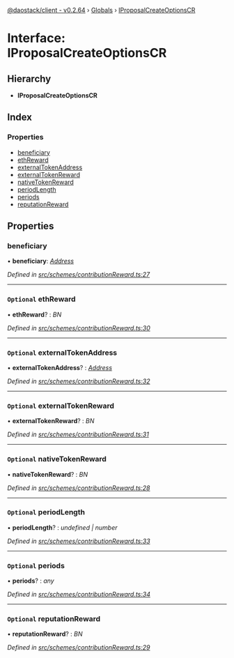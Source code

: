 [@daostack/client - v0.2.64](../README.md) › [Globals](../globals.md) › [IProposalCreateOptionsCR](iproposalcreateoptionscr.md)

# Interface: IProposalCreateOptionsCR

## Hierarchy

* **IProposalCreateOptionsCR**

## Index

### Properties

* [beneficiary](iproposalcreateoptionscr.md#beneficiary)
* [ethReward](iproposalcreateoptionscr.md#optional-ethreward)
* [externalTokenAddress](iproposalcreateoptionscr.md#optional-externaltokenaddress)
* [externalTokenReward](iproposalcreateoptionscr.md#optional-externaltokenreward)
* [nativeTokenReward](iproposalcreateoptionscr.md#optional-nativetokenreward)
* [periodLength](iproposalcreateoptionscr.md#optional-periodlength)
* [periods](iproposalcreateoptionscr.md#optional-periods)
* [reputationReward](iproposalcreateoptionscr.md#optional-reputationreward)

## Properties

###  beneficiary

• **beneficiary**: *[Address](../globals.md#address)*

*Defined in [src/schemes/contributionReward.ts:27](https://github.com/daostack/client/blob/b547acc/src/schemes/contributionReward.ts#L27)*

___

### `Optional` ethReward

• **ethReward**? : *BN*

*Defined in [src/schemes/contributionReward.ts:30](https://github.com/daostack/client/blob/b547acc/src/schemes/contributionReward.ts#L30)*

___

### `Optional` externalTokenAddress

• **externalTokenAddress**? : *[Address](../globals.md#address)*

*Defined in [src/schemes/contributionReward.ts:32](https://github.com/daostack/client/blob/b547acc/src/schemes/contributionReward.ts#L32)*

___

### `Optional` externalTokenReward

• **externalTokenReward**? : *BN*

*Defined in [src/schemes/contributionReward.ts:31](https://github.com/daostack/client/blob/b547acc/src/schemes/contributionReward.ts#L31)*

___

### `Optional` nativeTokenReward

• **nativeTokenReward**? : *BN*

*Defined in [src/schemes/contributionReward.ts:28](https://github.com/daostack/client/blob/b547acc/src/schemes/contributionReward.ts#L28)*

___

### `Optional` periodLength

• **periodLength**? : *undefined | number*

*Defined in [src/schemes/contributionReward.ts:33](https://github.com/daostack/client/blob/b547acc/src/schemes/contributionReward.ts#L33)*

___

### `Optional` periods

• **periods**? : *any*

*Defined in [src/schemes/contributionReward.ts:34](https://github.com/daostack/client/blob/b547acc/src/schemes/contributionReward.ts#L34)*

___

### `Optional` reputationReward

• **reputationReward**? : *BN*

*Defined in [src/schemes/contributionReward.ts:29](https://github.com/daostack/client/blob/b547acc/src/schemes/contributionReward.ts#L29)*
